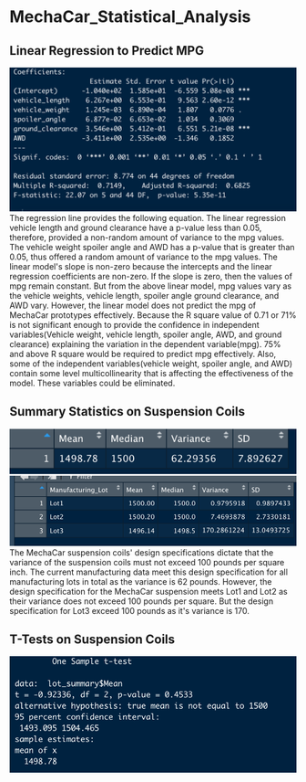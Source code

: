 # MechaCar_Statistical_Analysis
## Linear Regression to Predict MPG
![linear_regression.png](linear_regression.png)
The regression line provides the following equation.
The linear regression vehicle length and ground clearance have a p-value less than 0.05, therefore, provided a non-random amount of variance to the mpg values. The vehicle weight spoiler angle and AWD has a p-value that is greater than 0.05, thus offered a random amount of variance to the mpg values. 
The linear model's slope is non-zero because the intercepts and the linear regression coefficients are non-zero. If the slope is zero, then the values of mpg remain constant. But from the above linear model, mpg values vary as the vehicle weights, vehicle length, spoiler angle ground clearance, and AWD vary. 
However, the linear model does not predict the mpg of MechaCar prototypes effectively. Because the R square value of 0.71 or 71% is not significant enough to provide the confidence in independent variables(Vehicle weight, vehicle length, spoiler angle, AWD, and ground clearance) explaining the variation in the dependent variable(mpg). 75% and above R square would be required to predict mpg effectively. Also, some of the independent variables(vehicle weight, spoiler angle, and AWD) 
contain some level multicollinearity that is affecting the effectiveness of the model. These variables could be eliminated.

## Summary Statistics on Suspension Coils
![total_summary.png](total_summary.png)
![lot_summary.png](lot_summary.png)
The MechaCar suspension coils' design specifications dictate that the variance of the suspension coils must not exceed 100 pounds per square inch. The current manufacturing data meet this design specification for all manufacturing lots in total as the variance is 62 pounds. However, the design specification for the MechaCar suspension meets Lot1 and Lot2 as their variance does not exceed 100 pounds per square. But the design specification for Lot3 exceed 100 pounds as it's variance is 170. 
## T-Tests on Suspension Coils
![t_test_across.png](t_test_across.png)
